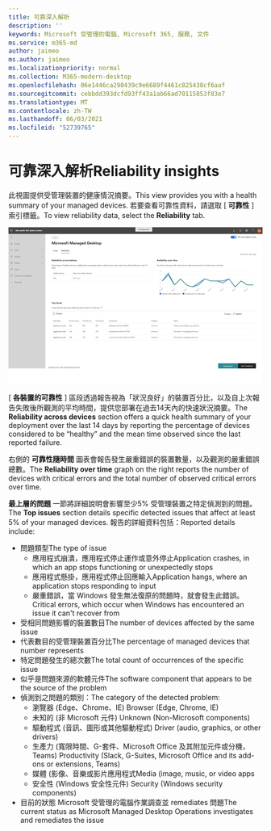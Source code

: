 ```yaml
---
title: 可靠深入解析
description: ''
keywords: Microsoft 受管理的電腦, Microsoft 365, 服務, 文件
ms.service: m365-md
author: jaimeo
ms.author: jaimeo
ms.localizationpriority: normal
ms.collection: M365-modern-desktop
ms.openlocfilehash: 06e1446ca290439c9e6689f4461c825438cf6aaf
ms.sourcegitcommit: cebbdd393dcfd93ff43a1ab66ad70115853f83e7
ms.translationtype: MT
ms.contentlocale: zh-TW
ms.lasthandoff: 06/03/2021
ms.locfileid: "52739765"
---
```

# <a name="reliability-insights"></a><span data-ttu-id="c08b2-103">可靠深入解析</span><span class="sxs-lookup"><span data-stu-id="c08b2-103">Reliability insights</span></span>

<span data-ttu-id="c08b2-104">此視圖提供受管理裝置的健康情況摘要。</span><span class="sxs-lookup"><span data-stu-id="c08b2-104">This view provides you with a health summary of your managed devices.</span></span> <span data-ttu-id="c08b2-105">若要查看可靠性資料，請選取 [ **可靠性** ] 索引標籤。</span><span class="sxs-lookup"><span data-stu-id="c08b2-105">To view reliability data, select the **Reliability** tab.</span></span>


![可靠性窗格：左上方各裝置的可靠性、右上方的可靠性，右上方的 [最大問題] 表格。](../../media/insights_reliability.png)

<span data-ttu-id="c08b2-108">[ **各裝置的可靠性** ] 區段透過報告視為「狀況良好」的裝置百分比，以及自上次報告失敗後所觀測的平均時間，提供您部署在過去14天內的快速狀況摘要。</span><span class="sxs-lookup"><span data-stu-id="c08b2-108">The **Reliability across devices** section offers a quick health summary of your deployment over the last 14 days by reporting the percentage of devices considered to be “healthy” and the mean time observed since the last reported failure.</span></span> 

 
<span data-ttu-id="c08b2-109">右側的 **可靠性隨時間** 圖表會報告發生嚴重錯誤的裝置數量，以及觀測的嚴重錯誤總數。</span><span class="sxs-lookup"><span data-stu-id="c08b2-109">The **Reliability over time** graph on the right reports the number of devices with critical errors and the total number of observed critical errors over time.</span></span>

<span data-ttu-id="c08b2-110">**最上層的問題** 一節將詳細說明會影響至少5% 受管理裝置之特定偵測到的問題。</span><span class="sxs-lookup"><span data-stu-id="c08b2-110">The **Top issues** section details specific detected issues that affect at least 5% of your managed devices.</span></span> <span data-ttu-id="c08b2-111">報告的詳細資料包括：</span><span class="sxs-lookup"><span data-stu-id="c08b2-111">Reported details include:</span></span>

- <span data-ttu-id="c08b2-112">問題類型</span><span class="sxs-lookup"><span data-stu-id="c08b2-112">The type of issue</span></span>
    - <span data-ttu-id="c08b2-113">應用程式崩潰，應用程式停止運作或意外停止</span><span class="sxs-lookup"><span data-stu-id="c08b2-113">Application crashes, in which an app stops functioning or unexpectedly stops</span></span>
    - <span data-ttu-id="c08b2-114">應用程式懸掛，應用程式停止回應輸入</span><span class="sxs-lookup"><span data-stu-id="c08b2-114">Application hangs, where an application stops responding to input</span></span>
    - <span data-ttu-id="c08b2-115">嚴重錯誤，當 Windows 發生無法復原的問題時，就會發生此錯誤。</span><span class="sxs-lookup"><span data-stu-id="c08b2-115">Critical errors, which occur when Windows has encountered an issue it can't recover from</span></span>
- <span data-ttu-id="c08b2-116">受相同問題影響的裝置數目</span><span class="sxs-lookup"><span data-stu-id="c08b2-116">The number of devices affected by the same issue</span></span>
- <span data-ttu-id="c08b2-117">代表數目的受管理裝置百分比</span><span class="sxs-lookup"><span data-stu-id="c08b2-117">The percentage of managed devices that number represents</span></span>
- <span data-ttu-id="c08b2-118">特定問題發生的總次數</span><span class="sxs-lookup"><span data-stu-id="c08b2-118">The total count of occurrences of the specific issue</span></span>
- <span data-ttu-id="c08b2-119">似乎是問題來源的軟體元件</span><span class="sxs-lookup"><span data-stu-id="c08b2-119">The software component that appears to be the source of the problem</span></span>
- <span data-ttu-id="c08b2-120">偵測到之問題的類別：</span><span class="sxs-lookup"><span data-stu-id="c08b2-120">The category of the detected problem:</span></span>
    - <span data-ttu-id="c08b2-121">瀏覽器 (Edge、Chrome、IE) </span><span class="sxs-lookup"><span data-stu-id="c08b2-121">Browser (Edge, Chrome, IE)</span></span>
    - <span data-ttu-id="c08b2-122">未知的 (非 Microsoft 元件) </span><span class="sxs-lookup"><span data-stu-id="c08b2-122">Unknown (Non-Microsoft components)</span></span>
    - <span data-ttu-id="c08b2-123">驅動程式 (音訊、圖形或其他驅動程式) </span><span class="sxs-lookup"><span data-stu-id="c08b2-123">Driver (audio, graphics, or other drivers)</span></span>
    - <span data-ttu-id="c08b2-124">生產力 (寬限時間、G-套件、Microsoft Office 及其附加元件或分機，Teams) </span><span class="sxs-lookup"><span data-stu-id="c08b2-124">Productivity (Slack, G-Suites, Microsoft Office and its add-ons or extensions, Teams)</span></span>
    - <span data-ttu-id="c08b2-125">媒體 (影像、音樂或影片應用程式</span><span class="sxs-lookup"><span data-stu-id="c08b2-125">Media (image, music, or video apps</span></span>
    - <span data-ttu-id="c08b2-126">安全性 (Windows 安全性元件) </span><span class="sxs-lookup"><span data-stu-id="c08b2-126">Security (Windows security components)</span></span>
- <span data-ttu-id="c08b2-127">目前的狀態 Microsoft 受管理的電腦作業調查並 remediates 問題</span><span class="sxs-lookup"><span data-stu-id="c08b2-127">The current status as Microsoft Managed Desktop Operations investigates and remediates the issue</span></span>

